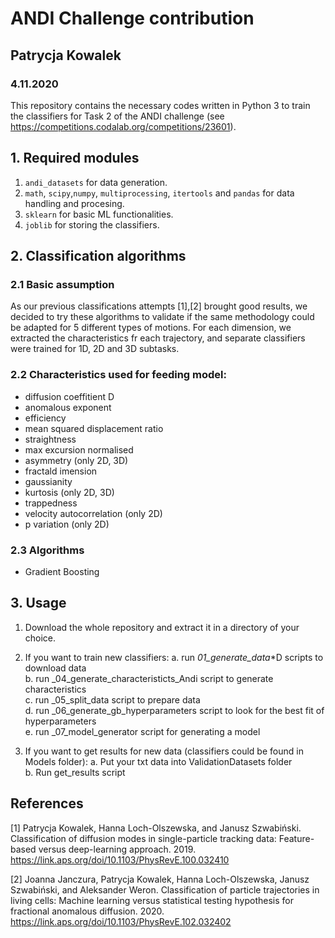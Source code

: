 # ANDI Challenge contribution
## Patrycja Kowalek
### 4.11.2020

This repository contains the necessary codes written in Python 3 to train the classifiers for Task 2 of the ANDI challenge (see https://competitions.codalab.org/competitions/23601). 


## 1. Required modules 

1. `andi_datasets` for data generation.
2. `math`, `scipy`,`numpy`, `multiprocessing`, `itertools` and `pandas` for data handling and procesing.
3. `sklearn` for basic ML functionalities.
4. `joblib` for storing the classifiers.


## 2. Classification algorithms

### 2.1 Basic assumption

As our previous classifications attempts [1],[2] brought good results, we decided to try these algorithms to validate if the same methodology could be adapted for 5 different types of motions.
For each dimension, we extracted the characteristics fr each trajectory, and separate classifiers were trained for 1D, 2D and 3D subtasks.

### 2.2 Characteristics used for feeding model:
- diffusion coeffitient D
- anomalous exponent
- efficiency
- mean squared displacement ratio
- straightness
- max excursion normalised
- asymmetry (only 2D, 3D)
- fractald imension
- gaussianity
- kurtosis (only 2D, 3D)
- trappedness 
- velocity autocorrelation (only 2D)
- p variation (only 2D)

### 2.3 Algorithms

* Gradient Boosting 

	
## 3. Usage

1. Download the whole repository and extract it in a directory of your choice.

2. If you want to train new classifiers:
a. run _01_generate_data_*D scripts to download data <br>
b. run _04_generate_characteristicts_Andi script to generate characteristics <br>
c. run _05_split_data script to prepare data <br>
d. run _06_generate_gb_hyperparameters script to look for the best fit of hyperparameters <br>
e. run _07_model_generator script for generating a model <br>

3. If you want to get results for new data (classifiers could be found in Models folder):
a. Put your txt data into ValidationDatasets folder <br>
b. Run get_results script <br>


## References

[1] Patrycja Kowalek, Hanna Loch-Olszewska, and Janusz Szwabiński. Classification of diffusion modes in single-particle tracking data: Feature-based versus deep-learning approach. 2019. https://link.aps.org/doi/10.1103/PhysRevE.100.032410

[2] Joanna Janczura, Patrycja Kowalek, Hanna Loch-Olszewska, Janusz Szwabiński, and Aleksander Weron. Classification of particle trajectories in living cells: Machine learning versus statistical testing hypothesis for fractional anomalous diffusion. 2020. https://link.aps.org/doi/10.1103/PhysRevE.102.032402

